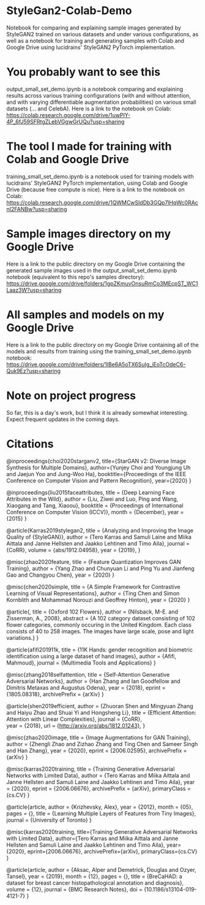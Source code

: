 # StyleGan2-Colab-Demo
Notebook for comparing and explaining sample images generated by StyleGAN2 trained on various datasets and under various configurations, as well as a notebook for training and generating samples with Colab and Google Drive using lucidrains' StyleGAN2 PyTorch implementation.

# You probably want to see this
output_small_set_demo.ipynb is a notebook comparing and explaining results across various training configurations (with and without attention,
and with varying differentiable augmentation probabilities) on various small datasets (... and CelebA). Here is a link to the
notebook on Colab:
https://colab.research.google.com/drive/1uwPlY-4P_6fJ59SFRtgZLebVGgwGrUQu?usp=sharing

# The tool I made for training with Colab and Google Drive
training_small_set_demo.ipynb is a notebook used for training models with lucidrains' StyleGAN2 PyTorch implementation, using Colab
and Google Drive (because free compute is nice). Here is a link to the notebook on Colab:
https://colab.research.google.com/drive/1QWMCwSIdDb3GQp7lHqWc0RAcnI2FANBw?usp=sharing

# Sample images directory on my Google Drive
Here is a link to the public directory on my Google Drive containing the generated sample images used in the
output_small_set_demo.ipynb notebook (equivalent to this repo's samples directory):
https://drive.google.com/drive/folders/1gpZKmuvOnsuRmCo3MEcpST_WC1Laaz3W?usp=sharing

# All samples and models on my Google Drive
Here is a link to the public directory on my Google Drive containing all of the models and results from training using the
training_small_set_demo.ipynb notebook:
https://drive.google.com/drive/folders/1lBe6A5oTX6SuIg_iEoTcOdeC6-Quk9Ez?usp=sharing

# Note on project progress
So far, this is a day's work, but I think it is already somewhat interesting. Expect frequent updates in the coming days.
# Citations
@inproceedings{choi2020starganv2,
  title={StarGAN v2: Diverse Image Synthesis for Multiple Domains},
  author={Yunjey Choi and Youngjung Uh and Jaejun Yoo and Jung-Woo Ha},
  booktitle={Proceedings of the IEEE Conference on Computer Vision and Pattern Recognition},
  year={2020}
}

@inproceedings{liu2015faceattributes,
 title = {Deep Learning Face Attributes in the Wild},
 author = {Liu, Ziwei and Luo, Ping and Wang, Xiaogang and Tang, Xiaoou},
 booktitle = {Proceedings of International Conference on Computer Vision (ICCV)},
 month = {December},
 year = {2015} 
}

@article{Karras2019stylegan2,
  title   = {Analyzing and Improving the Image Quality of {StyleGAN}},
  author  = {Tero Karras and Samuli Laine and Miika Aittala and Janne Hellsten and Jaakko Lehtinen and Timo Aila},
  journal = {CoRR},
  volume  = {abs/1912.04958},
  year    = {2019},
}

@misc{zhao2020feature,
    title   = {Feature Quantization Improves GAN Training},
    author  = {Yang Zhao and Chunyuan Li and Ping Yu and Jianfeng Gao and Changyou Chen},
    year    = {2020}
}

@misc{chen2020simple,
    title   = {A Simple Framework for Contrastive Learning of Visual Representations},
    author  = {Ting Chen and Simon Kornblith and Mohammad Norouzi and Geoffrey Hinton},
    year    = {2020}
}

@article{,
  title     = {Oxford 102 Flowers},
  author    = {Nilsback, M-E. and Zisserman, A., 2008},
  abstract  = {A 102 category dataset consisting of 102 flower categories, commonly occuring in the United Kingdom. Each class consists of 40 to 258 images. The images have large scale, pose and light variations.}
}

@article{afifi201911k,
  title   = {11K Hands: gender recognition and biometric identification using a large dataset of hand images},
  author  = {Afifi, Mahmoud},
  journal = {Multimedia Tools and Applications}
}

@misc{zhang2018selfattention,
    title   = {Self-Attention Generative Adversarial Networks},
    author  = {Han Zhang and Ian Goodfellow and Dimitris Metaxas and Augustus Odena},
    year    = {2018},
    eprint  = {1805.08318},
    archivePrefix = {arXiv}
}

@article{shen2019efficient,
  author    = {Zhuoran Shen and
               Mingyuan Zhang and
               Haiyu Zhao and
               Shuai Yi and
               Hongsheng Li},
  title     = {Efficient Attention: Attention with Linear Complexities},
  journal   = {CoRR},  
  year      = {2018},
  url       = {http://arxiv.org/abs/1812.01243},
}

@misc{zhao2020image,
    title  = {Image Augmentations for GAN Training},
    author = {Zhengli Zhao and Zizhao Zhang and Ting Chen and Sameer Singh and Han Zhang},
    year   = {2020},
    eprint = {2006.02595},
    archivePrefix = {arXiv}
}

@misc{karras2020training,
    title   = {Training Generative Adversarial Networks with Limited Data},
    author  = {Tero Karras and Miika Aittala and Janne Hellsten and Samuli Laine and Jaakko Lehtinen and Timo Aila},
    year    = {2020},
    eprint  = {2006.06676},
    archivePrefix = {arXiv},
    primaryClass = {cs.CV}
}

@article{article,
author = {Krizhevsky, Alex},
year = {2012},
month = {05},
pages = {},
title = {Learning Multiple Layers of Features from Tiny Images},
journal = {University of Toronto}
}

@misc{karras2020training,
    title={Training Generative Adversarial Networks with Limited Data},
    author={Tero Karras and Miika Aittala and Janne Hellsten and Samuli Laine and Jaakko Lehtinen and Timo Aila},
    year={2020},
    eprint={2006.06676},
    archivePrefix={arXiv},
    primaryClass={cs.CV}
}

@article{article,
author = {Aksac, Alper and Demetrick, Douglas and Ozyer, Tansel},
year = {2019},
month = {12},
pages = {},
title = {BreCaHAD: a dataset for breast cancer histopathological annotation and diagnosis},
volume = {12},
journal = {BMC Research Notes},
doi = {10.1186/s13104-019-4121-7}
}
